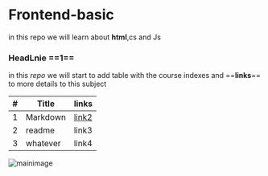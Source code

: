 # Frontend-basic
in this repo we will learn about **html**,cs and Js
### HeadLnie ==1==
in this *repo* we will start to add table with the course indexes and ==**links**== to more details to this 
subject

| # | Title | links |
|-|-|-| 
| 1 | Markdown | [link2](./classes/classe1.md)|
|2|readme|link3| 
|3| whatever| link4 |

![mainimage](https://e7.pngegg.com/pngimages/189/931/png-clipart-brand-social-media-marketing-2stallions-digital-marketing-agency-frontend-web-development-angle-text-thumbnail.png)
